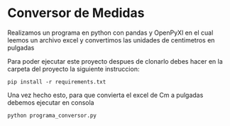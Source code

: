 # Conversor de Medidas

Realizamos un programa en python con pandas y OpenPyXl en el cual leemos un archivo excel y convertimos las unidades de centimetros en pulgadas

Para poder ejecutar este proyecto despues de clonarlo debes hacer en la carpeta del proyecto la siguiente instruccion:



```
pip install -r requirements.txt
```

Una vez hecho esto, para que convierta el excel de Cm a pulgadas debemos ejecutar en consola

```
python programa_conversor.py
```
